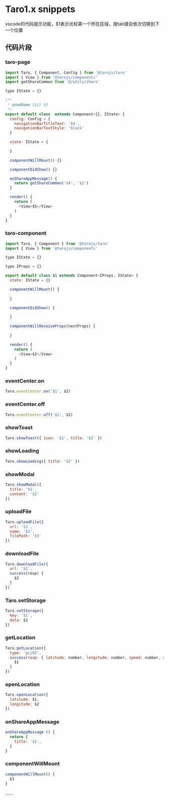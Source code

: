 # Taro1.x snippets

vscode的代码提示功能，$1表示光标第一个所在区域，按tab键会依次切换到下一个位置

## 代码片段

### taro-page

```javascript
import Taro, { Component, Config } from '@tarojs/taro'
import { View } from '@tarojs/components'
import getShareCommon from '@/utils/share'

type IState = {}

/**
 * @cmdName {$2} $3 
 */
export default class  extends Component<{}, IState> {
  config: Config = {
    navigationBarTitleText: '$4',
    navigationBarTextStyle: 'black'
  }

  state: IState = {
    
  }

  componentWillMount() {}

  componentDidShow() {}

  onShareAppMessage() {
    return getShareCommon('$4', '$2')
  }

  render() {
    return (
      <View>$5</View>
    )
  }
}
```

### taro-component

```javascript
import Taro, { Component } from '@tarojs/taro'
import { View } from '@tarojs/components'

type IState = {}

type IProps = {}

export default class $1 extends Component<IProps, IState> {
  state: IState = {}

  componentWillMount() {
    
  }

  componentDidShow() {
    
  }

  componentWillReceiveProps(nextProps) {
    
  }

  render() {
    return (
      <View>$2</View>
    )
  }
}
```

### eventCenter.on

```javascript
Taro.eventCenter.on('$1', $2)
```

### eventCenter.off

```javascript
Taro.eventCenter.off('$1', $2)
```

### showToast

```javascript
Taro.showToast({ icon: '$1', title: '$2' })
```

### showLoading

```javascript
Taro.showLoading({ title: '$2' })
```

### showModal

```javascript
Taro.showModal({
  title: '$1',
  content: '$2'
})
```

### uploadFile

```javascript
Taro.uploadFile({
  url: '$1',
  name: '$2',
  filePath: '$3'
})
```

### downloadFile

```javascript
Taro.downloadFile({
  url: '$1',
  success(resp) {
    $2
  }
})
```

### Taro.setStorage

```javascript
Taro.setStorage({
  key: '$1',
  data: $2
})
```


### getLocation

```javascript
Taro.getLocation({
  type: 'gcj02',
  success(resp: { latitude: number, longitude: number, speed: number, accuracy: number, altitude: number, verticalAccuracy: number, horizontalAccuracy: number }) {
    $1
  }
})
```

### openLocation

```javascript
Taro.openLocation({
  latitude: $1,
  longitude: $2
})
```

### onShareAppMessage

```javascript
onShareAppMessage () {
  return {
    title: '$1',
  }
}
```

### componentWillMount

```javascript
componentWillMount() {
  $1
}
```

......
